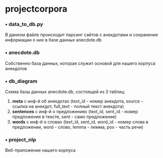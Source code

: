 # projectcorpora  

### • data_to_db.py  
В данном файле происходит парсинг сайтов с анекдотами и сохранение информации о них в базе данных anecdote.db

### • anecdote.db  
Собственно база данных, которая служит основой для нашего корпуса анекдотов

### • db_diagram
Схема базы данных anecdote.db, состоящей из 3 таблиц:  
  1. **meta** с инф-й об анекдотах (text_id - номер анекдота, source - ссылка на анекдот, full_text - полный текст анекдота)
  2. **sentences** с инф-й о предложениях (text_id, sent_id - номер предложения в тексте, sent - само предложение)
  3. **words** с инф-й о словах (text_id, sent_id, word_id - номер слова в предложении, word - слово, lemma - лемма, pos - часть речи)

### • project_nlp
Веб-приложение нашего корпуса
